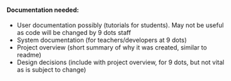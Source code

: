 #### Documentation needed:
 * User documentation possibly (tutorials for students). May not be useful as code will be changed by 9 dots staff
 * System documentation (for teachers/developers at 9 dots)
 * Project overview (short summary of why it was created, similar to readme)
 * Design decisions (include with project overview, for 9 dots, but not vital as is subject to change)
